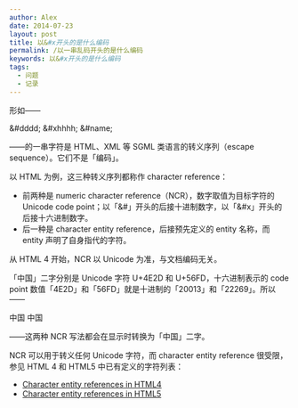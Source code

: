 ```yaml
---
author: Alex
date: 2014-07-23
layout: post
title: 以&#x开头的是什么编码
permalink: /以一串乱码开头的是什么编码
keywords: 以&#x开头的是什么编码
tags:
  - 问题
  - 记录
---
```


形如——

&#dddd;
&#xhhhh;
&#name;

——的一串字符是 HTML、XML 等 SGML 类语言的转义序列（escape sequence）。它们不是「编码」。

以 HTML 为例，这三种转义序列都称作 character reference：

- 前两种是 numeric character reference（NCR），数字取值为目标字符的 Unicode code point；以「&#」开头的后接十进制数字，以「&#x」开头的后接十六进制数字。
- 后一种是 character entity reference，后接预先定义的 entity 名称，而 entity 声明了自身指代的字符。

从 HTML 4 开始，NCR 以 Unicode 为准，与文档编码无关。

「中国」二字分别是 Unicode 字符 U+4E2D 和 U+56FD，十六进制表示的 code point 数值「4E2D」和「56FD」就是十进制的「20013」和「22269」。所以——

中国
中国

——这两种 NCR 写法都会在显示时转换为「中国」二字。

NCR 可以用于转义任何 Unicode 字符，而 character entity reference 很受限，参见 HTML 4 和 HTML5 中已有定义的字符列表：

- [Character entity references in HTML4](https://www.w3.org/TR/html401/sgml/entities.html)
- [Character entity references in HTML5](https://dev.w3.org/html5/html-author/charref)
